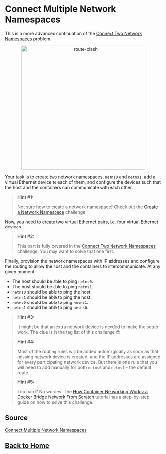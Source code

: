 # **Connect Multiple Network Namespaces**

This is a more advanced continuation of the [Connect Two Network Namespaces](https://labs.iximiuz.com/challenges/connect-two-network-namespaces) problem.

<p align="center"> 
    <img src="https://labs.iximiuz.com/content/files/challenges/connect-multiple-network-namespaces/__static__/route-clash.png" width="400" alt="route-clash" > 
</p>

Your task is to create two network namespaces, ``netns0`` and ``netns1``, add a virtual Ethernet device to each of them, and configure the devices such that the host and the containers can communicate with each other.

> **Hint #1:**
> 
> Not sure how to create a network namespace? Check out the [Create a Network Namespace](https://labs.iximiuz.com/challenges/linux-network-namespace) challenge.

Now, you need to create two virtual Ethernet pairs, i.e. four virtual Ethernet devices.

> **Hint #2:**
> 
> This part is fully covered in the [Connect Two Network Namespaces](https://labs.iximiuz.com/challenges/connect-two-network-namespaces) challenge. You may want to solve that one first.

Finally, provision the network namespaces with IP addresses and configure the routing to allow the host and the containers to intercommunicate. At any given moment:

- The host should be able to ping ``netns0``.
- The host should be able to ping ``netns1``.
- ``netns0`` should be able to ping the host.
- ``netns1`` should be able to ping the host.
- ``netns0`` should be able to ping ``netns1``.
- ``netns1`` should be able to ping ``netns0``.

> **Hint #3:**
>
> It might be that an extra network device is needed to make the setup work. The clue is in the tag list of this challenge 😉

> **Hint #4:**
>
> Most of the routing rules will be added automagically as soon as that missing network device is created, and the IP addresses are assigned for every participating network device. But there is one rule that you will need to add manually for both ``netns0`` and ``netns1`` - the default route.

> **Hint #5:**
>
> Too hard? No worries! The [How Container Networking Works: a Docker Bridge Network From Scratch](https://labs.iximiuz.com/tutorials/container-networking-from-scratch) tutorial has a step-by-step guide on how to solve this challenge.

## **Source**

[Connect Multiple Network Namespaces](https://labs.iximiuz.com/challenges/connect-multiple-network-namespaces)

## **[Back to Home](../../)**